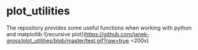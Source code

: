 # plot_utilities
The repository provides some useful functions when working with python and matplotlib
![recursive plot](https://github.com/janek-gross/plot_utilities/blob/master/test.gif?raw=true =200x)
